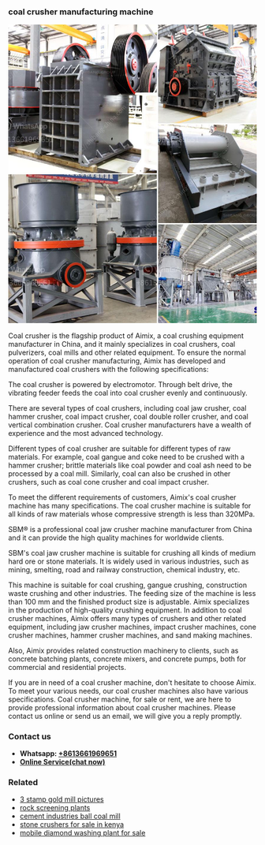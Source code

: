 <h3>coal crusher manufacturing machine</h3><img src='1708589289.jpg' alt=''><p>Coal crusher is the flagship product of Aimix, a coal crushing equipment manufacturer in China, and it mainly specializes in coal crushers, coal pulverizers, coal mills and other related equipment. To ensure the normal operation of coal crusher manufacturing, Aimix has developed and manufactured coal crushers with the following specifications:</p><p>The coal crusher is powered by electromotor. Through belt drive, the vibrating feeder feeds the coal into coal crusher evenly and continuously.</p><p>There are several types of coal crushers, including coal jaw crusher, coal hammer crusher, coal impact crusher, coal double roller crusher, and coal vertical combination crusher. Coal crusher manufacturers have a wealth of experience and the most advanced technology.</p><p>Different types of coal crusher are suitable for different types of raw materials. For example, coal gangue and coke need to be crushed with a hammer crusher; brittle materials like coal powder and coal ash need to be processed by a coal mill. Similarly, coal can also be crushed in other crushers, such as coal cone crusher and coal impact crusher.</p><p>To meet the different requirements of customers, Aimix's coal crusher machine has many specifications. The coal crusher machine is suitable for all kinds of raw materials whose compressive strength is less than 320MPa.</p><p>SBM® is a professional coal jaw crusher machine manufacturer from China and it can provide the high quality machines for worldwide clients.</p><p>SBM's coal jaw crusher machine is suitable for crushing all kinds of medium hard ore or stone materials. It is widely used in various industries, such as mining, smelting, road and railway construction, chemical industry, etc.</p><p>This machine is suitable for coal crushing, gangue crushing, construction waste crushing and other industries. The feeding size of the machine is less than 100 mm and the finished product size is adjustable. Aimix specializes in the production of high-quality crushing equipment. In addition to coal crusher machines, Aimix offers many types of crushers and other related equipment, including jaw crusher machines, impact crusher machines, cone crusher machines, hammer crusher machines, and sand making machines.</p><p>Also, Aimix provides related construction machinery to clients, such as concrete batching plants, concrete mixers, and concrete pumps, both for commercial and residential projects.</p><p>If you are in need of a coal crusher machine, don't hesitate to choose Aimix. To meet your various needs, our coal crusher machines also have various specifications. Coal crusher machine, for sale or rent, we are here to provide professional information about coal crusher machines. Please contact us online or send us an email, we will give you a reply promptly.</p><h3>Contact us</h3><ul><li><strong>Whatsapp:&nbsp;<a href="https://wa.me/8613661969651">+8613661969651</a></strong></li><li><a href="https://swt.shibang-china.com/?git&amp;zhl&amp;coal crusher manufacturing machine"><strong>Online Service(chat now)</strong></a></li></ul><h3>Related</h3><ul><li><a href='3 stamp gold mill pictures.md'>3 stamp gold mill pictures</a></li><li><a href='rock screening plants.md'>rock screening plants</a></li><li><a href='cement industries ball coal mill.md'>cement industries ball coal mill</a></li><li><a href='stone crushers for sale in kenya.md'>stone crushers for sale in kenya</a></li><li><a href='mobile diamond washing plant for sale.md'>mobile diamond washing plant for sale</a></li></ul>